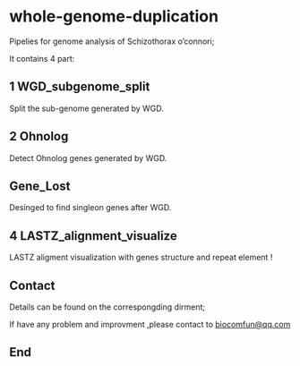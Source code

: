 
# whole-genome-duplication


Pipelies for genome analysis of Schizothorax o’connori;


It contains 4 part:


## 1  WGD_subgenome_split
  
  Split the sub-genome generated by WGD.

## 2  Ohnolog
  
  Detect Ohnolog genes generated by WGD.

## Gene_Lost
 
 Desinged to find singleon genes after WGD.

## 4 LASTZ_alignment_visualize

  LASTZ aligment visualization with genes structure and repeat element ! 


## Contact

  Details can be found on the correspongding dirment;

  If have any problem and improvment ,please contact to biocomfun@qq.com


## End





